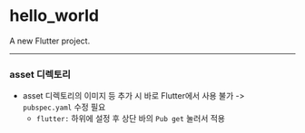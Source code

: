 # hello_world

A new Flutter project.

----

### asset 디렉토리
- asset 디렉토리의 이미지 등 추가 시 바로 Flutter에서 사용 불가 -> `pubspec.yaml` 수정 필요
  - `flutter:` 하위에 설정 후 상단 바의 `Pub get` 눌러서 적용
